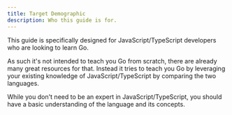 ```yaml
---
title: Target Demographic
description: Who this guide is for.
---
```


This guide is specifically designed for JavaScript/TypeScript developers who are looking to learn Go.

As such it's not intended to teach you Go from scratch, there are already many great resources for that. Instead it tries to teach you Go by leveraging your existing knowledge of JavaScript/TypeScript by comparing the two languages.

While you don't need to be an expert in JavaScript/TypeScript, you should have a basic understanding of the language and its concepts.
